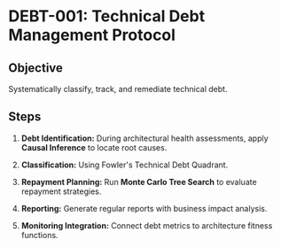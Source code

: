 # DEBT-001: Technical Debt Management Protocol

## Objective
Systematically classify, track, and remediate technical debt.

## Steps

1. **Debt Identification:** During architectural health assessments, apply **Causal Inference** to locate root causes.

2. **Classification:** Using Fowler's Technical Debt Quadrant.

3. **Repayment Planning:** Run **Monte Carlo Tree Search** to evaluate repayment strategies.

4. **Reporting:** Generate regular reports with business impact analysis.

5. **Monitoring Integration:** Connect debt metrics to architecture fitness functions.
